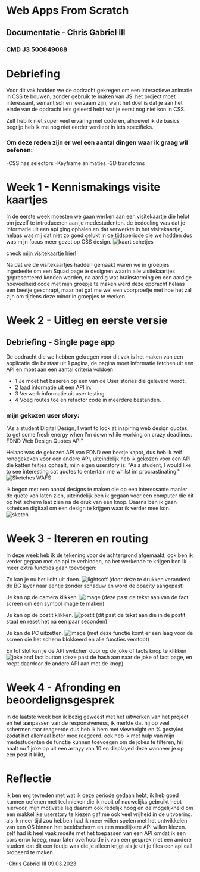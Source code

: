 # Web Apps From Scratch 

## Documentatie - Chris Gabriel III
### CMD J3 500849088


# Debriefing 

Voor dit vak hadden we de opdracht gekregen om een interactieve animatie in CSS te bouwen, zonder gebruik te maken van JS.
het project moet interessant, semantisch en leerzaam zijn, want het doel is dat je aan het einde van de opdracht iets geleerd
hebt wat je eerst nog niet kon in CSS. 

Zelf heb ik niet super veel ervaring met coderen, alhoewel ik de basics begrijp heb ik me nog niet eerder verdiept in iets
specifieks.

### Om deze reden zijn er wel een aantal dingen waar ik graag wil oefenen:
-CSS has selectors
-Keyframe animaties
-3D transforms



# Week 1 - Kennismakings visite kaartjes

In de eerste week moesten we gaan werken aan een visitekaartje die helpt om jezelf te introduceren aan je medestudenten. de bedoeling was dat je informatie uit een api ging ophalen en dat verwerkte in het visitekaartje, helaas was mij dat niet zo goed gelukt in de tijdsperiode die we hadden dus was mijn focus meer gezet op CSS design.
![kaart schetjes](https://user-images.githubusercontent.com/90341211/224329642-b73504d5-84eb-40a2-8630-9c2878f36bc2.png)

check [mijn visitekaartje hier!](https://chrisvanhva.github.io/visitekaartje/)

Na dat we de visitekaartjes hadden gemaakt waren we in groepjes ingedeelte om een Squad page te designen waarin alle visitekaartjes gepresenteerd konden worden, na aardig wat brainstorming en een aardige hoeveelheid code met mijn groepje te maken werd deze opdracht helaas een beetje geschrapt, maar het gaf me wel een voorproefje met hoe het zal zijn om tijdens deze minor in groepjes te werken.

# Week 2 - Uitleg en eerste versie

## Debriefing - Single page app
De opdracht die we hebben gekregen voor dit vak is het maken van een applicatie die bestaat uit 1 pagina, de pagina moet informatie fetchen uit een API en moet aan een aantal criteria voldoen
- 1 Je moet het baseren op een van de User stories die geleverd wordt.
- 2 laad informatie uit een API in.
- 3 Verwerk informatie uit user testing.
- 4 Voeg routes toe en refactor code in meerdere bestanden.

### mijn gekozen user story: 
"As a student Digital Design, I want to look at inspiring web design quotes, to get some fresh energy when I'm down while working on crazy deadlines. FDND Web Design Quotes API"

Helaas was de gekozen API van FDND een beetje kapot, dus heb ik zelf rondgekeken voor een andere API, uiteindelijk heb ik gekozen voor een API die katten feitjes ophaalt, mijn eigen userstory is:
"As a student, I would like to see interesting cat quotes to entertain me whilst im procrastinating."
![Sketches WAFS](https://user-images.githubusercontent.com/90341211/224301194-37daf0fc-c66c-46ed-adbf-347baf046829.png)

Ik begon met een aantal designs te maken die op een interessante manier de quote kon laten zien, uiteindelijk ben ik gegaan voor een computer die dit op het scherm laat zien na de druk van een knop.
Daarna ben ik gaan schetsen digitaal om een design te krijgen waar ik verder mee kon.
![sketch](https://user-images.githubusercontent.com/90341211/224301555-94358b0f-4c96-4210-bf90-b89523e076a6.png)

# Week 3 - Itereren en routing

In deze week heb ik de tekening voor de achtergrond afgemaakt, ook ben ik verder gegaan met de api te verbinden, na het werkende te krijgen ben ik meer extra functies gaan toevoegen:

Zo kan je nu het licht uit doen.
![lightsoff](https://user-images.githubusercontent.com/90341211/224301316-b9fada5c-ae53-43c0-ae73-470de14fdb15.png)
(door deze te drukken veranderd de BG layer naar eentje zonder schaduw en word de opacity aangepast)

Je kan op de camera klikken.
![image](https://user-images.githubusercontent.com/90341211/224301409-4db2d6aa-2f9f-4aa7-b7d7-f4c254315d11.png)
(deze past de tekst aan van de fact screen om een symbol image te maken)

Je kan op de postit klikken.
![postit](https://user-images.githubusercontent.com/90341211/224301630-8ced4a90-18c8-4c80-a9f9-53ae73b53e0f.png)
(dit past de tekst aan die in de postit staat en reset het na een paar seconden)

Je kan de PC uitzetten.
![image](https://user-images.githubusercontent.com/90341211/224301729-fdebc5c4-ab32-4cbd-a434-8bee626bf0db.png)
(met deze functie komt er een laag voor de screen die het scherm blokkeerd en alle functies verstopt)


En tot slot kan je de API switchen door op de joke of facts knop te klikken
![joke and fact button](https://user-images.githubusercontent.com/90341211/224301891-428158f5-37a3-440b-a3f6-182a4f0bc465.png)
(deze past de hash aan naar de joke of fact page, en roept daardoor de andere API aan met de knop)



# Week 4 - Afronding en beoordelignsgesprek

In de laatste week ben ik bezig geweest met het uitwerken van het project en het aanpassen van de responsiveness, ik merkte dat hij op veel schermen raar reageerde dus heb ik hem met viewheight en % gestyled zodat het allemaal beter mee reageerd.
ook heb ik met hulp van mijn medestudenten de functie kunnen toevoegen om de jokes te filteren, hij haalt nu 1 joke op uit een arrayy van 10 en displayed deze wanneer je op een post it klikt, 

# Reflectie

Ik ben erg tevreden met wat ik deze periode gedaan hebt, ik heb goed kunnen oefenen met technieken die ik nooit of nauwelijks gebruikt hebt hiervoor, mijn motivatie lag daarom ook redelijk hoog en de mogelijkheid om een makkelijke userstory te kiezen gaf me ook veel vrijheid in de uitvoering.
als ik meer tijd zou hebben had ik meer willen spelen met het ontwikkelen van een OS binnen het beeldscherm en een moeilijkere API willen kiezen.
zelf had ik heel vaak moeite met het toepassen van een API omdat ik een cors error kreeg, maar later overhoorde ik van een gesprek met een andere student dat dit een foutje was die je alleen krijgt als je uit je files een api call probeerd te maken.



-Chris Gabriel III 09.03.2023

